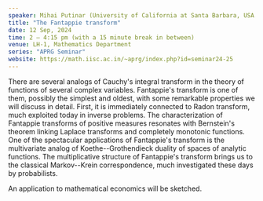 ```yaml
---
speaker: Mihai Putinar (University of California at Santa Barbara, USA and Newcastle University, UK) 
title: "The Fantappie transform"
date: 12 Sep, 2024
time: 2 – 4:15 pm (with a 15 minute break in between) 
venue: LH-1, Mathematics Department
series: "APRG Seminar"
website: https://math.iisc.ac.in/~aprg/index.php?id=seminar24-25
---
```


There are several analogs of Cauchy's integral transform in the theory of functions of several complex variables. Fantappie's transform is one of them, possibly
the simplest and oldest, with some remarkable properties we will discuss in detail. First, it is immediately connected to Radon transform, much exploited today
in inverse problems. The characterization of Fantappie transforms of positive measures resonates with Bernstein's theorem linking Laplace transforms and completely
monotonic functions. One of the spectacular applications of Fantappie's transform is the multivariate analog of Koethe--Grothendieck duality of spaces of analytic
functions. The multiplicative structure of Fantappie's transform brings us to the classical Markov--Krein correspondence, much investigated these days by probabilists.

An application to mathematical economics will be sketched.
